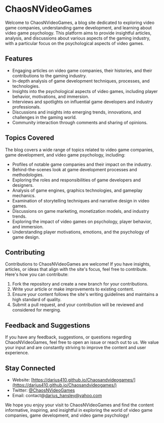 # ChaosNVideoGames

Welcome to ChaosNVideoGames, a blog site dedicated to exploring video game companies, understanding game development, and learning about video game psychology. This platform aims to provide insightful articles, analysis, and discussions about various aspects of the gaming industry, with a particular focus on the psychological aspects of video games.

## Features

- Engaging articles on video game companies, their histories, and their contributions to the gaming industry.
- In-depth analysis of game development techniques, processes, and technologies.
- Insights into the psychological aspects of video games, including player behavior, motivations, and immersion.
- Interviews and spotlights on influential game developers and industry professionals.
- Discussions and insights into emerging trends, innovations, and challenges in the gaming world.
- Community interaction through comments and sharing of opinions.

## Topics Covered

The blog covers a wide range of topics related to video game companies, game development, and video game psychology, including:

- Profiles of notable game companies and their impact on the industry.
- Behind-the-scenes look at game development processes and methodologies.
- Exploring the roles and responsibilities of game developers and designers.
- Analysis of game engines, graphics technologies, and gameplay mechanics.
- Examination of storytelling techniques and narrative design in video games.
- Discussions on game marketing, monetization models, and industry trends.
- Exploring the impact of video games on psychology, player behavior, and immersion.
- Understanding player motivations, emotions, and the psychology of game design.

## Contributing

Contributions to ChaosNVideoGames are welcome! If you have insights, articles, or ideas that align with the site's focus, feel free to contribute. Here's how you can contribute:

1. Fork the repository and create a new branch for your contributions.
2. Write your article or make improvements to existing content.
3. Ensure your content follows the site's writing guidelines and maintains a high standard of quality.
4. Submit a pull request, and your contribution will be reviewed and considered for merging.

## Feedback and Suggestions

If you have any feedback, suggestions, or questions regarding ChaosNVideoGames, feel free to open an issue or reach out to us. We value your input and are constantly striving to improve the content and user experience.

## Stay Connected

- Website: [https://darius410.github.io/Chaosandvideogames/](https://darius410.github.io/Chaosandvideogames/)
- Twitter: [@ChaosNVideoGames](https://twitter.com/ChaosDaGamer)
- Email: contact@darius_hansley@yahoo.com

We hope you enjoy your visit to ChaosNVideoGames and find the content informative, inspiring, and insightful in exploring the world of video game companies, game development, and video game psychology!

